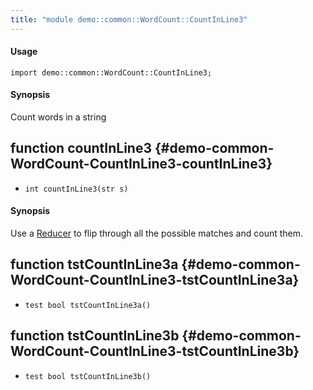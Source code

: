 ```yaml
---
title: "module demo::common::WordCount::CountInLine3"
---
```


#### Usage

`import demo::common::WordCount::CountInLine3;`

#### Synopsis

Count words in a string

## function countInLine3 {#demo-common-WordCount-CountInLine3-countInLine3}

* ``int countInLine3(str s)``

#### Synopsis

Use a [Reducer](../../../../Rascal/Expressions/Reducer) to flip through all the possible matches and count them.

## function tstCountInLine3a {#demo-common-WordCount-CountInLine3-tstCountInLine3a}

* ``test bool tstCountInLine3a()``

## function tstCountInLine3b {#demo-common-WordCount-CountInLine3-tstCountInLine3b}

* ``test bool tstCountInLine3b()``


